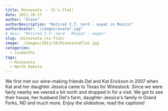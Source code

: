 ```yaml
---
title: Minnesota -- It's Flat!
date: 2011-10-17
author: "Glenn"
authorDescription: "Retired I.T. nerd - expat in Mexico"
authorAvatar: "/images/avatar.jpg"
# desc: "Retired I.T. nerd - Mexpat - vegan"
slug: /minnesota-its-flat/
image:  /images/2011/10/MinnesotaFlat.jpg
categories:
  - sixmonths
tags:
  - Minnesota
  - North Dakota
---
```

We first met our wine-making friends Del and Kat Erickson in 2007 when Kat and her daughter Jessica came to Texas for Winestock. Since we were fairly nearby we veered a bit north and dropped in for a visit. We got to see their house, her husband Del's farm, daughter Jessica's family in Grand Forks, ND and much more. Enjoy the slideshow, read the captions!
